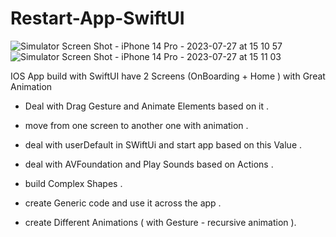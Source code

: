 # Restart-App-SwiftUI


![Simulator Screen Shot - iPhone 14 Pro - 2023-07-27 at 15 10 57](https://github.com/eng-oday/Restart-App-SwiftUI/assets/30195311/213209bb-8ecf-491f-b980-7d3c847ab35c|width=45%)
![Simulator Screen Shot - iPhone 14 Pro - 2023-07-27 at 15 11 03](https://github.com/eng-oday/Restart-App-SwiftUI/assets/30195311/a41e5535-237c-4c15-9256-ef9016a5b303|width=45%)


IOS App build with SwiftUI have 2 Screens (OnBoarding + Home ) with Great Animation 

- Deal with Drag Gesture and Animate Elements based on it .

- move from one screen to another one with animation .

- deal with userDefault in SWiftUi and start app based on this Value .

- deal with AVFoundation and Play Sounds based on Actions .

- build Complex Shapes .

- create Generic code and use it across the app .

- create Different Animations ( with Gesture - recursive animation ).
